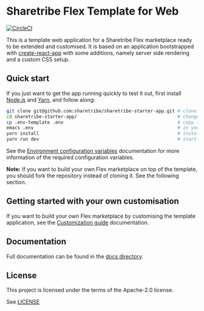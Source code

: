 # Sharetribe Flex Template for Web

[![CircleCI](https://circleci.com/gh/sharetribe/sharetribe-starter-app.svg?style=svg&circle-token=198451e83e5cecb0d662949260dbc3273ac44a67)](https://circleci.com/gh/sharetribe/sharetribe-starter-app)

This is a template web application for a Sharetribe Flex marketplace ready to be extended and
customised. It is based on an application bootstrapped with
[create-react-app](https://github.com/facebookincubator/create-react-app) with some additions,
namely server side rendering and a custom CSS setup.

## Quick start

If you just want to get the app running quickly to test it out, first install
[Node.js](https://nodejs.org/) and [Yarn](https://yarnpkg.com/), and follow along:

```sh
git clone git@github.com:sharetribe/sharetribe-starter-app.git # clone this repository
cd sharetribe-starter-app/                                     # change to the cloned directory
cp .env-template .env                                          # copy the env template file to add your local config
emacs .env                                                     # in your favorite editor, add the mandatory env vars to the config
yarn install                                                   # install dependencies
yarn run dev                                                   # start the dev server, this will open a browser in localhost:3000
```

See the [Environment configuration variables](docs/env.md) documentation for more information of the
required configuration variables.

**Note:** If you want to build your own Flex marketplace on top of the template, you should fork the
repository instead of cloning it. See the following section.

## Getting started with your own customisation

If you want to build your own Flex marketplace by customising the template application, see the
[Customization guide](docs/customization-guide.md) documentation.

## Documentation

Full documentation can be found in the [docs directory](docs/).

## License

This project is licensed under the terms of the Apache-2.0 license.

See [LICENSE](LICENSE)
